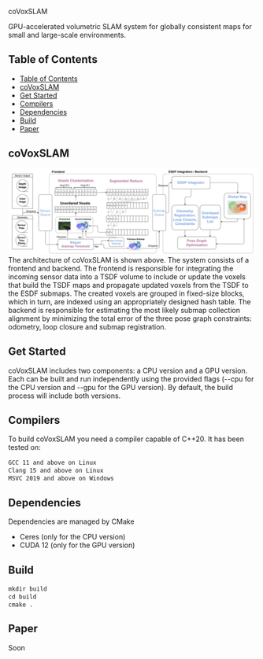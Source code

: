 coVoxSLAM

GPU-accelerated volumetric SLAM system for globally consistent maps for small and large-scale environments.

## Table of Contents
- [Table of Contents](#table-of-contents)
- [coVoxSLAM](#covoxslam)
- [Get Started ](#get-started-)
- [Compilers ](#compilers-)
- [Dependencies ](#dependencies-)
- [Build](#build)
- [Paper](#paper)

## coVoxSLAM

![pipeline](docs/diagrams/pipeline.png)
The architecture of coVoxSLAM is shown above. The system consists of a frontend and backend. The frontend is responsible for integrating the incoming sensor data into a TSDF volume to include or update the voxels that build the TSDF maps and propagate updated voxels from the TSDF to the ESDF submaps. The created voxels are grouped in fixed-size blocks, which in turn, are indexed using an appropriately designed hash table. The backend is responsible for estimating the most likely submap collection alignment by minimizing the total error of the three pose graph constraints: odometry, loop closure and submap registration.

## Get Started <a id='getstarted'></a>

coVoxSLAM includes two components: a CPU version and a GPU version. Each can be built and run independently using the provided flags (--cpu for the CPU version and --gpu for the GPU version). By default, the build process will include both versions.


## Compilers <a id='compilers'></a>

To build coVoxSLAM you need a compiler capable of C++20. It has been tested on:

    GCC 11 and above on Linux
    Clang 15 and above on Linux
    MSVC 2019 and above on Windows

## Dependencies <a id='deps'></a>

Dependencies are managed by CMake

- Ceres (only for the CPU version)
- CUDA 12 (only for the GPU version)

## Build

```
mkdir build
cd build
cmake .
```

## Paper

Soon